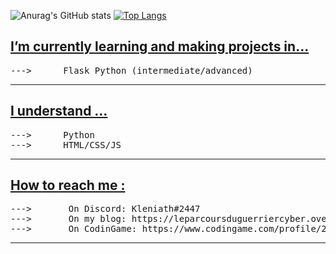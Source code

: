 ![Anurag's GitHub stats](https://github-readme-stats.vercel.app/api?username=Khabibulix&show_icons=true&theme=radical)
[![Top Langs](https://github-readme-stats.vercel.app/api/top-langs/?username=Khabibulix&layout=compact)](https://github.com/anuraghazra/github-readme-stats)


<h2><u>I’m currently learning and making projects in... </u></h2>
<pre>
--->      Flask Python (intermediate/advanced)
</pre>

<hr>


<h2><u>I understand ...</u></h2>
<pre>
--->      Python
--->      HTML/CSS/JS
</pre>



<hr>

<h2><u>How to reach me :</u></h2>
<pre>
--->       On Discord: Kleniath#2447
--->       On my blog: https://leparcoursduguerriercyber.over-blog.com/
--->       On CodinGame: https://www.codingame.com/profile/26827b623da3faae93412641ebcb3aff3283224
</pre>

<hr>

<!---
Khabibulix/Khabibulix is a ✨ special ✨ repository because its `README.md` (this file) appears on your GitHub profile.
You can click the Preview link to take a look at your changes.
--->
